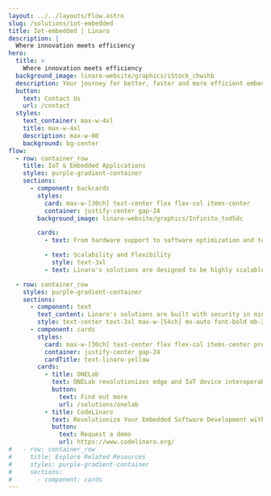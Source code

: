 ```yaml
---
layout: ../../layouts/Flow.astro
slug: /solutions/iot-embedded
title: Iot-embedded | Linaro
description: |
  Where innovation meets efficiency
hero:
  title: >
    Where innovation meets efficiency
  background_image: linaro-website/graphics/iStock_chwihb
  description: Your journey for better, faster and more efficient embedded systems development starts here.
  button:
    text: Contact Us
    url: /contact
  styles:
    text_container: max-w-4xl
    title: max-w-4xl
    description: max-w-80
    background: bg-center
flow:
  - row: container_row
    title: IoT & Embedded Applications
    styles: purple-gradient-container
    sections:
      - component: backcards
        styles:
          card: max-w-[30ch] text-center flex flex-col items-center
          container: justify-center gap-24
        background_image: linaro-website/graphics/Infinito_tod5dc

        cards:
          - text: From hardware support to software optimization and testing, we offer end-to-end solutions for IoT and Embedded Systems projects. We provide comprehensive support and services throughout the entire product lifecycle, from concept to deployment, ensuring that your project is delivered on time.

          - text: Scalability and Flexibility
            style: text-3xl
          - text: Linaro's solutions are designed to be highly scalable and flexible, allowing organizations to easily adapt and scale their IoT and Embedded Systems deployments as their needs evolve. Whether you're deploying a single device or managing a large-scale IoT network, our solutions can scale to meet your requirements.

  - row: container_row
    styles: purple-gradient-container
    sections:
      - component: text
        text_content: Linaro's solutions are built with security in mind
        style: text-center text-3xl max-w-[54ch] mx-auto font-bold mb-24
      - component: cards
        styles:
          card: max-w-[30ch] text-center flex flex-col items-center prose-headings:text-[1.5rem]
          container: justify-center gap-24
          cardTitle: text-linaro-yellow
        cards:
          - title: ONELab
            text: ONELab revolutionizes edge and IoT device interoperability testing.
            button:
              text: Find out more
              url: /solutions/onelab
          - title: CodeLinaro
            text: Revolutionize Your Embedded Software Development with CodeLinaro
            button:
              text: Request a demo
              url: https://www.codelinaro.org/
#   - row: container_row
#     title: Explore Related Resources
#     styles: purple-gradient-container
#     sections:
#       - component: cards
---
```

